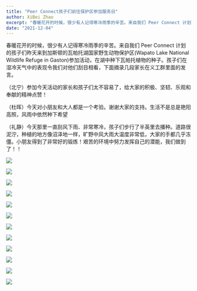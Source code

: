 ```yaml
---
title: "Peer Connect孩子们前往保护区参加服务日"
author: XiBei Zhao
excerpt: "春暖花开的时候，很少有人记得寒冷雨季的辛苦。来自我们 Peer Connect 计划的孩子们昨天来到加斯顿的瓦帕托湖国家野生动物保护区参加活动，在湖中种下瓦帕托植物的种子。孩子们在湿冷天气中的表现令我们对他们刮目相看，下面摘录几段家长在义工群里面的发言。"
date: "2021-12-04"
---
```

春暖花开的时候，很少有人记得寒冷雨季的辛苦。来自我们 Peer Connect 计划的孩子们昨天来到加斯顿的瓦帕托湖国家野生动物保护区(Wapato Lake National Wildlife Refuge in Gaston)参加活动，在湖中种下瓦帕托植物的种子。孩子们在湿冷天气中的表现令我们对他们刮目相看，下面摘录几段家长在义工群里面的发言。

（北宁）参加今天活动的家长和孩子们太不容易了，给大家的积极、坚韧、乐观和奉献的精神点赞！

（杜晖）今天对小朋友和大人都是一个考验。谢谢大家的支持。生活不是总是艳阳高照，风雨中依然种下希望

（礼静）今天那里一直刮风下雨、非常寒冷，孩子们步行了半英里去播种。道路很泥泞，种植的地方像沼泽地一样，旷野中风大雨大温度非常低，大家的手都几乎冻僵。小朋友得到了非常好的锻炼！艰苦的环境中努力发挥自己的潜能，我们做到了！！

![](https://res.cloudinary.com/dhngj18do/image/upload/f_auto,q_auto/v1/images/Wechat%20Image_20211205232100)

![](https://res.cloudinary.com/dhngj18do/image/upload/f_auto,q_auto/v1/images/Wechat%20Image_20211205232119)

![](https://res.cloudinary.com/dhngj18do/image/upload/f_auto,q_auto/v1/images/Wechat%20Image_20211205232135)

![](https://res.cloudinary.com/dhngj18do/image/upload/f_auto,q_auto/v1/images/Wechat%20Image_20211205232146)

![](https://res.cloudinary.com/dhngj18do/image/upload/f_auto,q_auto/v1/images/Wechat%20Image_20211205232159)

![](https://res.cloudinary.com/dhngj18do/image/upload/f_auto,q_auto/v1/images/Wechat%20Image_20211205232214)

![](https://res.cloudinary.com/dhngj18do/image/upload/f_auto,q_auto/v1/images/Wechat%20Image_20211205232226)

![](https://res.cloudinary.com/dhngj18do/image/upload/f_auto,q_auto/v1/images/Wechat%20Image_20211205232239)

![](https://res.cloudinary.com/dhngj18do/image/upload/f_auto,q_auto/v1/images/Wechat%20Image_20211205232256)

![](https://res.cloudinary.com/dhngj18do/image/upload/f_auto,q_auto/v1/images/Wechat%20Image_20211205232309)

![](https://res.cloudinary.com/dhngj18do/image/upload/f_auto,q_auto/v1/images/Wechat%20Image_20211205232324)

![](https://res.cloudinary.com/dhngj18do/image/upload/f_auto,q_auto/v1/images/Wechat%20Image_20211205232342)
